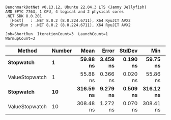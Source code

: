 ```

BenchmarkDotNet v0.13.12, Ubuntu 22.04.3 LTS (Jammy Jellyfish)
AMD EPYC 7763, 1 CPU, 4 logical and 2 physical cores
.NET SDK 8.0.201
  [Host]   : .NET 8.0.2 (8.0.224.6711), X64 RyuJIT AVX2
  ShortRun : .NET 8.0.2 (8.0.224.6711), X64 RyuJIT AVX2

Job=ShortRun  IterationCount=3  LaunchCount=1  
WarmupCount=3  

```
| Method         | Number | Mean      | Error    | StdDev   | Min       | Max       | Gen0   | Allocated |
|--------------- |------- |----------:|---------:|---------:|----------:|----------:|-------:|----------:|
| **Stopwatch**      | **1**      |  **59.88 ns** | **3.459 ns** | **0.190 ns** |  **59.75 ns** |  **60.09 ns** | **0.0005** |      **40 B** |
| ValueStopwatch | 1      |  55.88 ns | 0.366 ns | 0.020 ns |  55.86 ns |  55.90 ns |      - |         - |
| **Stopwatch**      | **10**     | **316.59 ns** | **9.279 ns** | **0.509 ns** | **316.12 ns** | **317.13 ns** | **0.0005** |      **40 B** |
| ValueStopwatch | 10     | 308.48 ns | 1.272 ns | 0.070 ns | 308.41 ns | 308.55 ns |      - |         - |
